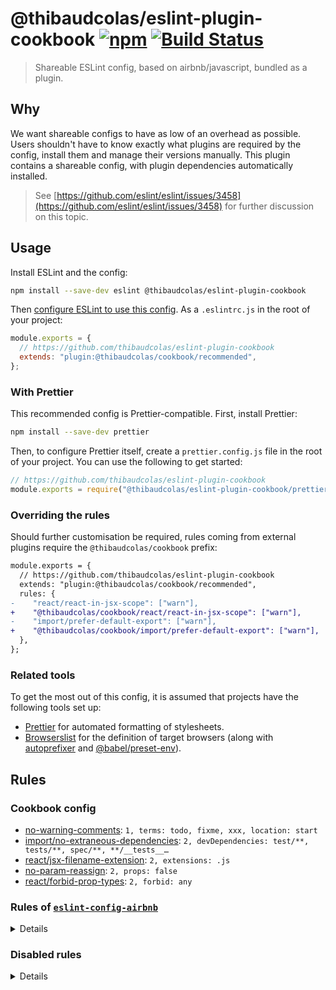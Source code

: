 # @thibaudcolas/eslint-plugin-cookbook [![npm](https://img.shields.io/npm/v/@thibaudcolas/eslint-plugin-cookbook.svg)](https://www.npmjs.com/package/@thibaudcolas/eslint-plugin-cookbook) [![Build Status](https://travis-ci.com/thibaudcolas/eslint-plugin-cookbook.svg?branch=master)](https://travis-ci.com/thibaudcolas/eslint-plugin-cookbook)

> Shareable ESLint config, based on airbnb/javascript, bundled as a plugin.

## Why

We want shareable configs to have as low of an overhead as possible. Users shouldn't have to know exactly what plugins are required by the config, install them and manage their versions manually. This plugin contains a shareable config, with plugin dependencies automatically installed.

> See [https://github.com/eslint/eslint/issues/3458](https://github.com/eslint/eslint/issues/3458) for further discussion on this topic.

## Usage

Install ESLint and the config:

```sh
npm install --save-dev eslint @thibaudcolas/eslint-plugin-cookbook
```

Then [configure ESLint to use this config](https://eslint.org/docs/user-guide/configuring#extending-configuration-files). As a `.eslintrc.js` in the root of your project:

```js
module.exports = {
  // https://github.com/thibaudcolas/eslint-plugin-cookbook
  extends: "plugin:@thibaudcolas/cookbook/recommended",
};
```

### With Prettier

This recommended config is Prettier-compatible. First, install Prettier:

```sh
npm install --save-dev prettier
```

Then, to configure Prettier itself, create a `prettier.config.js` file in the root of your project. You can use the following to get started:

```js
// https://github.com/thibaudcolas/eslint-plugin-cookbook
module.exports = require("@thibaudcolas/eslint-plugin-cookbook/prettier.config");
```

### Overriding the rules

Should further customisation be required, rules coming from external plugins require the `@thibaudcolas/cookbook` prefix:

```diff
module.exports = {
  // https://github.com/thibaudcolas/eslint-plugin-cookbook
  extends: "plugin:@thibaudcolas/cookbook/recommended",
  rules: {
-    "react/react-in-jsx-scope": ["warn"],
+    "@thibaudcolas/cookbook/react/react-in-jsx-scope": ["warn"],
-    "import/prefer-default-export": ["warn"],
+    "@thibaudcolas/cookbook/import/prefer-default-export": ["warn"],
  },
};
```

### Related tools

To get the most out of this config, it is assumed that projects have the following tools set up:

- [Prettier](https://prettier.io/) for automated formatting of stylesheets.
- [Browserslist](https://github.com/browserslist/browserslist) for the definition of target browsers (along with [autoprefixer](https://github.com/postcss/autoprefixer) and [@babel/preset-env](https://babeljs.io/docs/en/babel-preset-env)).

<!-- Generated with: npm run build:docs -->

## Rules

### Cookbook config

- [no-warning-comments](https://eslint.org/docs/rules/no-warning-comments): `1, terms: todo, fixme, xxx, location: start`
- [import/no-extraneous-dependencies](https://github.com/benmosher/eslint-plugin-import/blob/master/docs/rules/no-extraneous-dependencies.md): `2, devDependencies: test/**, tests/**, spec/**, **/__tests__…`
- [react/jsx-filename-extension](https://github.com/yannickcr/eslint-plugin-react/blob/master/docs/rules/jsx-filename-extension.md): `2, extensions: .js`
- [no-param-reassign](https://eslint.org/docs/rules/no-param-reassign): `2, props: false`
- [react/forbid-prop-types](https://github.com/yannickcr/eslint-plugin-react/blob/master/docs/rules/forbid-prop-types.md): `2, forbid: any`

### Rules of [`eslint-config-airbnb`](https://github.com/airbnb/javascript)

<details>

- [array-callback-return](https://eslint.org/docs/rules/array-callback-return): `error, allowImplicit: true`
- [block-scoped-var](https://eslint.org/docs/rules/block-scoped-var)
- [class-methods-use-this](https://eslint.org/docs/rules/class-methods-use-this): `error, exceptMethods: render, getInitialState, getDefaultPro…`
- [consistent-return](https://eslint.org/docs/rules/consistent-return)
- [default-case](https://eslint.org/docs/rules/default-case): `error, commentPattern: ^no default$`
- [dot-notation](https://eslint.org/docs/rules/dot-notation): `error, allowKeywords: true`
- [eqeqeq](https://eslint.org/docs/rules/eqeqeq): `error, always, null: ignore`
- [guard-for-in](https://eslint.org/docs/rules/guard-for-in)
- [no-alert](https://eslint.org/docs/rules/no-alert): `warn`
- [no-caller](https://eslint.org/docs/rules/no-caller)
- [no-case-declarations](https://eslint.org/docs/rules/no-case-declarations)
- [no-else-return](https://eslint.org/docs/rules/no-else-return): `error, allowElseIf: false`
- [no-empty-function](https://eslint.org/docs/rules/no-empty-function): `error, allow: arrowFunctions, functions, methods`
- [no-empty-pattern](https://eslint.org/docs/rules/no-empty-pattern)
- [no-eval](https://eslint.org/docs/rules/no-eval)
- [no-extend-native](https://eslint.org/docs/rules/no-extend-native)
- [no-extra-bind](https://eslint.org/docs/rules/no-extra-bind)
- [no-extra-label](https://eslint.org/docs/rules/no-extra-label)
- [no-fallthrough](https://eslint.org/docs/rules/no-fallthrough)
- [no-global-assign](https://eslint.org/docs/rules/no-global-assign): `error, exceptions:`
- [no-implied-eval](https://eslint.org/docs/rules/no-implied-eval)
- [no-iterator](https://eslint.org/docs/rules/no-iterator)
- [no-labels](https://eslint.org/docs/rules/no-labels): `error, allowLoop: false, allowSwitch: false`
- [no-lone-blocks](https://eslint.org/docs/rules/no-lone-blocks)
- [no-loop-func](https://eslint.org/docs/rules/no-loop-func)
- [no-multi-str](https://eslint.org/docs/rules/no-multi-str)
- [no-new](https://eslint.org/docs/rules/no-new)
- [no-new-func](https://eslint.org/docs/rules/no-new-func)
- [no-new-wrappers](https://eslint.org/docs/rules/no-new-wrappers)
- [no-octal](https://eslint.org/docs/rules/no-octal)
- [no-octal-escape](https://eslint.org/docs/rules/no-octal-escape)
- [no-proto](https://eslint.org/docs/rules/no-proto)
- [no-redeclare](https://eslint.org/docs/rules/no-redeclare)
- [no-restricted-properties](https://eslint.org/docs/rules/no-restricted-properties): `error, object: arguments, property: callee, message: argumen…`
- [no-return-assign](https://eslint.org/docs/rules/no-return-assign): `error, always`
- [no-return-await](https://eslint.org/docs/rules/no-return-await)
- [no-script-url](https://eslint.org/docs/rules/no-script-url)
- [no-self-assign](https://eslint.org/docs/rules/no-self-assign): `error, props: false`
- [no-self-compare](https://eslint.org/docs/rules/no-self-compare)
- [no-sequences](https://eslint.org/docs/rules/no-sequences)
- [no-throw-literal](https://eslint.org/docs/rules/no-throw-literal)
- [no-unused-expressions](https://eslint.org/docs/rules/no-unused-expressions): `error, allowShortCircuit: false, allowTernary: false, allowT…`
- [no-unused-labels](https://eslint.org/docs/rules/no-unused-labels)
- [no-useless-concat](https://eslint.org/docs/rules/no-useless-concat)
- [no-useless-escape](https://eslint.org/docs/rules/no-useless-escape)
- [no-useless-return](https://eslint.org/docs/rules/no-useless-return)
- [no-void](https://eslint.org/docs/rules/no-void)
- [no-with](https://eslint.org/docs/rules/no-with)
- [prefer-promise-reject-errors](https://eslint.org/docs/rules/prefer-promise-reject-errors): `error, allowEmptyReject: true`
- [radix](https://eslint.org/docs/rules/radix)
- [vars-on-top](https://eslint.org/docs/rules/vars-on-top)
- [yoda](https://eslint.org/docs/rules/yoda)
- [for-direction](https://eslint.org/docs/rules/for-direction)
- [getter-return](https://eslint.org/docs/rules/getter-return): `error, allowImplicit: true`
- [no-await-in-loop](https://eslint.org/docs/rules/no-await-in-loop)
- [no-compare-neg-zero](https://eslint.org/docs/rules/no-compare-neg-zero)
- [no-cond-assign](https://eslint.org/docs/rules/no-cond-assign): `error, always`
- [no-console](https://eslint.org/docs/rules/no-console): `warn`
- [no-constant-condition](https://eslint.org/docs/rules/no-constant-condition): `warn`
- [no-control-regex](https://eslint.org/docs/rules/no-control-regex)
- [no-debugger](https://eslint.org/docs/rules/no-debugger)
- [no-dupe-args](https://eslint.org/docs/rules/no-dupe-args)
- [no-dupe-keys](https://eslint.org/docs/rules/no-dupe-keys)
- [no-duplicate-case](https://eslint.org/docs/rules/no-duplicate-case)
- [no-empty](https://eslint.org/docs/rules/no-empty)
- [no-empty-character-class](https://eslint.org/docs/rules/no-empty-character-class)
- [no-ex-assign](https://eslint.org/docs/rules/no-ex-assign)
- [no-extra-boolean-cast](https://eslint.org/docs/rules/no-extra-boolean-cast)
- [no-func-assign](https://eslint.org/docs/rules/no-func-assign)
- [no-inner-declarations](https://eslint.org/docs/rules/no-inner-declarations)
- [no-invalid-regexp](https://eslint.org/docs/rules/no-invalid-regexp)
- [no-irregular-whitespace](https://eslint.org/docs/rules/no-irregular-whitespace)
- [no-obj-calls](https://eslint.org/docs/rules/no-obj-calls)
- [no-prototype-builtins](https://eslint.org/docs/rules/no-prototype-builtins)
- [no-regex-spaces](https://eslint.org/docs/rules/no-regex-spaces)
- [no-sparse-arrays](https://eslint.org/docs/rules/no-sparse-arrays)
- [no-template-curly-in-string](https://eslint.org/docs/rules/no-template-curly-in-string)
- [no-unreachable](https://eslint.org/docs/rules/no-unreachable)
- [no-unsafe-finally](https://eslint.org/docs/rules/no-unsafe-finally)
- [no-unsafe-negation](https://eslint.org/docs/rules/no-unsafe-negation)
- [use-isnan](https://eslint.org/docs/rules/use-isnan)
- [valid-typeof](https://eslint.org/docs/rules/valid-typeof): `error, requireStringLiterals: true`
- [global-require](https://eslint.org/docs/rules/global-require)
- [no-buffer-constructor](https://eslint.org/docs/rules/no-buffer-constructor)
- [no-new-require](https://eslint.org/docs/rules/no-new-require)
- [no-path-concat](https://eslint.org/docs/rules/no-path-concat)
- [camelcase](https://eslint.org/docs/rules/camelcase): `error, properties: never`
- [func-names](https://eslint.org/docs/rules/func-names): `warn`
- [linebreak-style](https://eslint.org/docs/rules/linebreak-style): `error, unix`
- [lines-between-class-members](https://eslint.org/docs/rules/lines-between-class-members): `error, always, exceptAfterSingleLine: false`
- [lines-around-directive](https://eslint.org/docs/rules/lines-around-directive): `error, before: always, after: always`
- [new-cap](https://eslint.org/docs/rules/new-cap): `error, newIsCap: true, newIsCapExceptions: , capIsNew: false…`
- [no-array-constructor](https://eslint.org/docs/rules/no-array-constructor)
- [no-bitwise](https://eslint.org/docs/rules/no-bitwise)
- [no-continue](https://eslint.org/docs/rules/no-continue)
- [no-lonely-if](https://eslint.org/docs/rules/no-lonely-if)
- [no-multi-assign](https://eslint.org/docs/rules/no-multi-assign)
- [no-nested-ternary](https://eslint.org/docs/rules/no-nested-ternary)
- [no-new-object](https://eslint.org/docs/rules/no-new-object)
- [no-plusplus](https://eslint.org/docs/rules/no-plusplus)
- [no-restricted-syntax](https://eslint.org/docs/rules/no-restricted-syntax): `error, selector: ForInStatement, message: for..in loops iter…`
- [no-underscore-dangle](https://eslint.org/docs/rules/no-underscore-dangle): `error, allow: , allowAfterThis: false, allowAfterSuper: fals…`
- [no-unneeded-ternary](https://eslint.org/docs/rules/no-unneeded-ternary): `error, defaultAssignment: false`
- [one-var](https://eslint.org/docs/rules/one-var): `error, never`
- [operator-assignment](https://eslint.org/docs/rules/operator-assignment): `error, always`
- [spaced-comment](https://eslint.org/docs/rules/spaced-comment): `error, always, line: exceptions: -, +, markers: =, !, block:…`
- [no-delete-var](https://eslint.org/docs/rules/no-delete-var)
- [no-label-var](https://eslint.org/docs/rules/no-label-var)
- [no-restricted-globals](https://eslint.org/docs/rules/no-restricted-globals): `error, isFinite, isNaN, addEventListener, blur, close, close…`
- [no-shadow](https://eslint.org/docs/rules/no-shadow)
- [no-shadow-restricted-names](https://eslint.org/docs/rules/no-shadow-restricted-names)
- [no-undef](https://eslint.org/docs/rules/no-undef)
- [no-undef-init](https://eslint.org/docs/rules/no-undef-init)
- [no-unused-vars](https://eslint.org/docs/rules/no-unused-vars): `error, vars: all, args: after-used, ignoreRestSiblings: true`
- [no-use-before-define](https://eslint.org/docs/rules/no-use-before-define): `error, functions: true, classes: true, variables: true`
- [arrow-body-style](https://eslint.org/docs/rules/arrow-body-style): `error, as-needed, requireReturnForObjectLiteral: false`
- [constructor-super](https://eslint.org/docs/rules/constructor-super)
- [no-class-assign](https://eslint.org/docs/rules/no-class-assign)
- [no-const-assign](https://eslint.org/docs/rules/no-const-assign)
- [no-dupe-class-members](https://eslint.org/docs/rules/no-dupe-class-members)
- [no-new-symbol](https://eslint.org/docs/rules/no-new-symbol)
- [no-this-before-super](https://eslint.org/docs/rules/no-this-before-super)
- [no-useless-computed-key](https://eslint.org/docs/rules/no-useless-computed-key)
- [no-useless-constructor](https://eslint.org/docs/rules/no-useless-constructor)
- [no-useless-rename](https://eslint.org/docs/rules/no-useless-rename): `error, ignoreDestructuring: false, ignoreImport: false, igno…`
- [no-var](https://eslint.org/docs/rules/no-var)
- [object-shorthand](https://eslint.org/docs/rules/object-shorthand): `error, always, ignoreConstructors: false, avoidQuotes: true`
- [prefer-arrow-callback](https://eslint.org/docs/rules/prefer-arrow-callback): `error, allowNamedFunctions: false, allowUnboundThis: true`
- [prefer-const](https://eslint.org/docs/rules/prefer-const): `error, destructuring: any, ignoreReadBeforeAssign: true`
- [prefer-destructuring](https://eslint.org/docs/rules/prefer-destructuring): `error, VariableDeclarator: array: false, object: true, Assig…`
- [prefer-numeric-literals](https://eslint.org/docs/rules/prefer-numeric-literals)
- [prefer-rest-params](https://eslint.org/docs/rules/prefer-rest-params)
- [prefer-spread](https://eslint.org/docs/rules/prefer-spread)
- [prefer-template](https://eslint.org/docs/rules/prefer-template)
- [require-yield](https://eslint.org/docs/rules/require-yield)
- [symbol-description](https://eslint.org/docs/rules/symbol-description)
- [import/no-unresolved](https://github.com/benmosher/eslint-plugin-import/blob/master/docs/rules/no-unresolved.md): `error, commonjs: true, caseSensitive: true`
- [import/named](https://github.com/benmosher/eslint-plugin-import/blob/master/docs/rules/named.md)
- [import/export](https://github.com/benmosher/eslint-plugin-import/blob/master/docs/rules/export.md)
- [import/no-named-as-default](https://github.com/benmosher/eslint-plugin-import/blob/master/docs/rules/no-named-as-default.md)
- [import/no-named-as-default-member](https://github.com/benmosher/eslint-plugin-import/blob/master/docs/rules/no-named-as-default-member.md)
- [import/no-mutable-exports](https://github.com/benmosher/eslint-plugin-import/blob/master/docs/rules/no-mutable-exports.md)
- [import/no-amd](https://github.com/benmosher/eslint-plugin-import/blob/master/docs/rules/no-amd.md)
- [import/first](https://github.com/benmosher/eslint-plugin-import/blob/master/docs/rules/first.md)
- [import/no-duplicates](https://github.com/benmosher/eslint-plugin-import/blob/master/docs/rules/no-duplicates.md)
- [import/extensions](https://github.com/benmosher/eslint-plugin-import/blob/master/docs/rules/extensions.md): `error, ignorePackages, js: never, mjs: never, jsx: never`
- [import/order](https://github.com/benmosher/eslint-plugin-import/blob/master/docs/rules/order.md): `error, groups: builtin, external, internal`
- [import/newline-after-import](https://github.com/benmosher/eslint-plugin-import/blob/master/docs/rules/newline-after-import.md)
- [import/prefer-default-export](https://github.com/benmosher/eslint-plugin-import/blob/master/docs/rules/prefer-default-export.md)
- [import/no-absolute-path](https://github.com/benmosher/eslint-plugin-import/blob/master/docs/rules/no-absolute-path.md)
- [import/no-dynamic-require](https://github.com/benmosher/eslint-plugin-import/blob/master/docs/rules/no-dynamic-require.md)
- [import/no-webpack-loader-syntax](https://github.com/benmosher/eslint-plugin-import/blob/master/docs/rules/no-webpack-loader-syntax.md)
- [import/no-named-default](https://github.com/benmosher/eslint-plugin-import/blob/master/docs/rules/no-named-default.md)
- [import/no-self-import](https://github.com/benmosher/eslint-plugin-import/blob/master/docs/rules/no-self-import.md)
- [import/no-cycle](https://github.com/benmosher/eslint-plugin-import/blob/master/docs/rules/no-cycle.md)
- [import/no-useless-path-segments](https://github.com/benmosher/eslint-plugin-import/blob/master/docs/rules/no-useless-path-segments.md)
- [strict](https://eslint.org/docs/rules/strict): `error, never`
- [react/jsx-boolean-value](https://github.com/yannickcr/eslint-plugin-react/blob/master/docs/rules/jsx-boolean-value.md): `error, never, always:`
- [react/jsx-no-duplicate-props](https://github.com/yannickcr/eslint-plugin-react/blob/master/docs/rules/jsx-no-duplicate-props.md): `error, ignoreCase: true`
- [react/jsx-no-undef](https://github.com/yannickcr/eslint-plugin-react/blob/master/docs/rules/jsx-no-undef.md)
- [react/jsx-pascal-case](https://github.com/yannickcr/eslint-plugin-react/blob/master/docs/rules/jsx-pascal-case.md): `error, allowAllCaps: true, ignore:`
- [react/jsx-uses-react](https://github.com/yannickcr/eslint-plugin-react/blob/master/docs/rules/jsx-uses-react.md)
- [react/jsx-uses-vars](https://github.com/yannickcr/eslint-plugin-react/blob/master/docs/rules/jsx-uses-vars.md)
- [react/no-danger](https://github.com/yannickcr/eslint-plugin-react/blob/master/docs/rules/no-danger.md): `warn`
- [react/no-deprecated](https://github.com/yannickcr/eslint-plugin-react/blob/master/docs/rules/no-deprecated.md)
- [react/no-did-update-set-state](https://github.com/yannickcr/eslint-plugin-react/blob/master/docs/rules/no-did-update-set-state.md)
- [react/no-will-update-set-state](https://github.com/yannickcr/eslint-plugin-react/blob/master/docs/rules/no-will-update-set-state.md)
- [react/no-is-mounted](https://github.com/yannickcr/eslint-plugin-react/blob/master/docs/rules/no-is-mounted.md)
- [react/no-multi-comp](https://github.com/yannickcr/eslint-plugin-react/blob/master/docs/rules/no-multi-comp.md): `error, ignoreStateless: true`
- [react/no-string-refs](https://github.com/yannickcr/eslint-plugin-react/blob/master/docs/rules/no-string-refs.md)
- [react/no-unknown-property](https://github.com/yannickcr/eslint-plugin-react/blob/master/docs/rules/no-unknown-property.md)
- [react/prefer-es6-class](https://github.com/yannickcr/eslint-plugin-react/blob/master/docs/rules/prefer-es6-class.md): `error, always`
- [react/prefer-stateless-function](https://github.com/yannickcr/eslint-plugin-react/blob/master/docs/rules/prefer-stateless-function.md): `error, ignorePureComponents: true`
- [react/prop-types](https://github.com/yannickcr/eslint-plugin-react/blob/master/docs/rules/prop-types.md): `error, ignore: , customValidators: , skipUndeclared: false`
- [react/react-in-jsx-scope](https://github.com/yannickcr/eslint-plugin-react/blob/master/docs/rules/react-in-jsx-scope.md)
- [react/require-render-return](https://github.com/yannickcr/eslint-plugin-react/blob/master/docs/rules/require-render-return.md)
- [react/self-closing-comp](https://github.com/yannickcr/eslint-plugin-react/blob/master/docs/rules/self-closing-comp.md)
- [react/sort-comp](https://github.com/yannickcr/eslint-plugin-react/blob/master/docs/rules/sort-comp.md): `error, order: static-methods, instance-variables, lifecycle,…`
- [react/jsx-no-target-blank](https://github.com/yannickcr/eslint-plugin-react/blob/master/docs/rules/jsx-no-target-blank.md): `error, enforceDynamicLinks: always`
- [react/jsx-no-comment-textnodes](https://github.com/yannickcr/eslint-plugin-react/blob/master/docs/rules/jsx-no-comment-textnodes.md)
- [react/no-render-return-value](https://github.com/yannickcr/eslint-plugin-react/blob/master/docs/rules/no-render-return-value.md)
- [react/no-find-dom-node](https://github.com/yannickcr/eslint-plugin-react/blob/master/docs/rules/no-find-dom-node.md)
- [react/no-danger-with-children](https://github.com/yannickcr/eslint-plugin-react/blob/master/docs/rules/no-danger-with-children.md)
- [react/no-unused-prop-types](https://github.com/yannickcr/eslint-plugin-react/blob/master/docs/rules/no-unused-prop-types.md): `error, customValidators: , skipShapeProps: true`
- [react/style-prop-object](https://github.com/yannickcr/eslint-plugin-react/blob/master/docs/rules/style-prop-object.md)
- [react/no-unescaped-entities](https://github.com/yannickcr/eslint-plugin-react/blob/master/docs/rules/no-unescaped-entities.md)
- [react/no-children-prop](https://github.com/yannickcr/eslint-plugin-react/blob/master/docs/rules/no-children-prop.md)
- [react/no-array-index-key](https://github.com/yannickcr/eslint-plugin-react/blob/master/docs/rules/no-array-index-key.md)
- [react/require-default-props](https://github.com/yannickcr/eslint-plugin-react/blob/master/docs/rules/require-default-props.md): `error, forbidDefaultForRequired: true`
- [react/forbid-foreign-prop-types](https://github.com/yannickcr/eslint-plugin-react/blob/master/docs/rules/forbid-foreign-prop-types.md): `warn, allowInPropTypes: true`
- [react/void-dom-elements-no-children](https://github.com/yannickcr/eslint-plugin-react/blob/master/docs/rules/void-dom-elements-no-children.md)
- [react/default-props-match-prop-types](https://github.com/yannickcr/eslint-plugin-react/blob/master/docs/rules/default-props-match-prop-types.md): `error, allowRequiredDefaults: false`
- [react/no-redundant-should-component-update](https://github.com/yannickcr/eslint-plugin-react/blob/master/docs/rules/no-redundant-should-component-update.md)
- [react/no-unused-state](https://github.com/yannickcr/eslint-plugin-react/blob/master/docs/rules/no-unused-state.md)
- [react/no-typos](https://github.com/yannickcr/eslint-plugin-react/blob/master/docs/rules/no-typos.md)
- [react/jsx-curly-brace-presence](https://github.com/yannickcr/eslint-plugin-react/blob/master/docs/rules/jsx-curly-brace-presence.md): `error, props: never, children: never`
- [react/destructuring-assignment](https://github.com/yannickcr/eslint-plugin-react/blob/master/docs/rules/destructuring-assignment.md): `error, always`
- [react/no-access-state-in-setstate](https://github.com/yannickcr/eslint-plugin-react/blob/master/docs/rules/no-access-state-in-setstate.md)
- [react/button-has-type](https://github.com/yannickcr/eslint-plugin-react/blob/master/docs/rules/button-has-type.md): `error, button: true, submit: true, reset: false`
- [react/no-this-in-sfc](https://github.com/yannickcr/eslint-plugin-react/blob/master/docs/rules/no-this-in-sfc.md)
- [jsx-a11y/anchor-has-content](https://github.com/evcohen/eslint-plugin-jsx-a11y/blob/master/docs/rules/anchor-has-content.md): `error, components:`
- [jsx-a11y/aria-role](https://github.com/evcohen/eslint-plugin-jsx-a11y/blob/master/docs/rules/aria-role.md): `error, ignoreNonDom: false`
- [jsx-a11y/aria-props](https://github.com/evcohen/eslint-plugin-jsx-a11y/blob/master/docs/rules/aria-props.md)
- [jsx-a11y/aria-proptypes](https://github.com/evcohen/eslint-plugin-jsx-a11y/blob/master/docs/rules/aria-proptypes.md)
- [jsx-a11y/aria-unsupported-elements](https://github.com/evcohen/eslint-plugin-jsx-a11y/blob/master/docs/rules/aria-unsupported-elements.md)
- [jsx-a11y/alt-text](https://github.com/evcohen/eslint-plugin-jsx-a11y/blob/master/docs/rules/alt-text.md): `error, elements: img, object, area, inputtype=\image\, img: …`
- [jsx-a11y/img-redundant-alt](https://github.com/evcohen/eslint-plugin-jsx-a11y/blob/master/docs/rules/img-redundant-alt.md)
- [jsx-a11y/mouse-events-have-key-events](https://github.com/evcohen/eslint-plugin-jsx-a11y/blob/master/docs/rules/mouse-events-have-key-events.md)
- [jsx-a11y/no-access-key](https://github.com/evcohen/eslint-plugin-jsx-a11y/blob/master/docs/rules/no-access-key.md)
- [jsx-a11y/interactive-supports-focus](https://github.com/evcohen/eslint-plugin-jsx-a11y/blob/master/docs/rules/interactive-supports-focus.md)
- [jsx-a11y/role-has-required-aria-props](https://github.com/evcohen/eslint-plugin-jsx-a11y/blob/master/docs/rules/role-has-required-aria-props.md)
- [jsx-a11y/role-supports-aria-props](https://github.com/evcohen/eslint-plugin-jsx-a11y/blob/master/docs/rules/role-supports-aria-props.md)
- [jsx-a11y/tabindex-no-positive](https://github.com/evcohen/eslint-plugin-jsx-a11y/blob/master/docs/rules/tabindex-no-positive.md)
- [jsx-a11y/heading-has-content](https://github.com/evcohen/eslint-plugin-jsx-a11y/blob/master/docs/rules/heading-has-content.md): `error, components:`
- [jsx-a11y/html-has-lang](https://github.com/evcohen/eslint-plugin-jsx-a11y/blob/master/docs/rules/html-has-lang.md)
- [jsx-a11y/lang](https://github.com/evcohen/eslint-plugin-jsx-a11y/blob/master/docs/rules/lang.md)
- [jsx-a11y/no-distracting-elements](https://github.com/evcohen/eslint-plugin-jsx-a11y/blob/master/docs/rules/no-distracting-elements.md): `error, elements: marquee, blink`
- [jsx-a11y/scope](https://github.com/evcohen/eslint-plugin-jsx-a11y/blob/master/docs/rules/scope.md)
- [jsx-a11y/click-events-have-key-events](https://github.com/evcohen/eslint-plugin-jsx-a11y/blob/master/docs/rules/click-events-have-key-events.md)
- [jsx-a11y/no-static-element-interactions](https://github.com/evcohen/eslint-plugin-jsx-a11y/blob/master/docs/rules/no-static-element-interactions.md): `error, handlers: onClick, onMouseDown, onMouseUp, onKeyPress…`
- [jsx-a11y/no-noninteractive-element-interactions](https://github.com/evcohen/eslint-plugin-jsx-a11y/blob/master/docs/rules/no-noninteractive-element-interactions.md): `error, handlers: onClick, onMouseDown, onMouseUp, onKeyPress…`
- [jsx-a11y/accessible-emoji](https://github.com/evcohen/eslint-plugin-jsx-a11y/blob/master/docs/rules/accessible-emoji.md)
- [jsx-a11y/aria-activedescendant-has-tabindex](https://github.com/evcohen/eslint-plugin-jsx-a11y/blob/master/docs/rules/aria-activedescendant-has-tabindex.md)
- [jsx-a11y/iframe-has-title](https://github.com/evcohen/eslint-plugin-jsx-a11y/blob/master/docs/rules/iframe-has-title.md)
- [jsx-a11y/no-autofocus](https://github.com/evcohen/eslint-plugin-jsx-a11y/blob/master/docs/rules/no-autofocus.md): `error, ignoreNonDOM: true`
- [jsx-a11y/no-redundant-roles](https://github.com/evcohen/eslint-plugin-jsx-a11y/blob/master/docs/rules/no-redundant-roles.md)
- [jsx-a11y/media-has-caption](https://github.com/evcohen/eslint-plugin-jsx-a11y/blob/master/docs/rules/media-has-caption.md): `error, audio: , video: , track:`
- [jsx-a11y/no-interactive-element-to-noninteractive-role](https://github.com/evcohen/eslint-plugin-jsx-a11y/blob/master/docs/rules/no-interactive-element-to-noninteractive-role.md): `error, tr: none, presentation`
- [jsx-a11y/no-noninteractive-element-to-interactive-role](https://github.com/evcohen/eslint-plugin-jsx-a11y/blob/master/docs/rules/no-noninteractive-element-to-interactive-role.md): `error, ul: listbox, menu, menubar, radiogroup, tablist, tree…`
- [jsx-a11y/no-noninteractive-tabindex](https://github.com/evcohen/eslint-plugin-jsx-a11y/blob/master/docs/rules/no-noninteractive-tabindex.md): `error, tags: , roles: tabpanel`
- [jsx-a11y/anchor-is-valid](https://github.com/evcohen/eslint-plugin-jsx-a11y/blob/master/docs/rules/anchor-is-valid.md): `error, components: Link, specialLink: to, aspects: noHref, i…`

</details>

### Disabled rules

<details>

- [accessor-pairs](https://eslint.org/docs/rules/accessor-pairs)
- [complexity](https://eslint.org/docs/rules/complexity)
- [curly](https://eslint.org/docs/rules/curly)
- [dot-location](https://eslint.org/docs/rules/dot-location)
- [max-classes-per-file](https://eslint.org/docs/rules/max-classes-per-file)
- [no-div-regex](https://eslint.org/docs/rules/no-div-regex)
- [no-eq-null](https://eslint.org/docs/rules/no-eq-null)
- [no-floating-decimal](https://eslint.org/docs/rules/no-floating-decimal)
- [no-native-reassign](https://eslint.org/docs/rules/no-native-reassign)
- [no-implicit-coercion](https://eslint.org/docs/rules/no-implicit-coercion)
- [no-implicit-globals](https://eslint.org/docs/rules/no-implicit-globals)
- [no-invalid-this](https://eslint.org/docs/rules/no-invalid-this)
- [no-magic-numbers](https://eslint.org/docs/rules/no-magic-numbers)
- [no-multi-spaces](https://eslint.org/docs/rules/no-multi-spaces)
- [no-unmodified-loop-condition](https://eslint.org/docs/rules/no-unmodified-loop-condition)
- [no-useless-call](https://eslint.org/docs/rules/no-useless-call)
- [require-await](https://eslint.org/docs/rules/require-await)
- [require-unicode-regexp](https://eslint.org/docs/rules/require-unicode-regexp)
- [wrap-iife](https://eslint.org/docs/rules/wrap-iife)
- [no-async-promise-executor](https://eslint.org/docs/rules/no-async-promise-executor)
- [no-extra-parens](https://eslint.org/docs/rules/no-extra-parens)
- [no-extra-semi](https://eslint.org/docs/rules/no-extra-semi)
- [no-misleading-character-class](https://eslint.org/docs/rules/no-misleading-character-class)
- [no-unexpected-multiline](https://eslint.org/docs/rules/no-unexpected-multiline)
- [no-negated-in-lhs](https://eslint.org/docs/rules/no-negated-in-lhs)
- [require-atomic-updates](https://eslint.org/docs/rules/require-atomic-updates)
- [valid-jsdoc](https://eslint.org/docs/rules/valid-jsdoc)
- [callback-return](https://eslint.org/docs/rules/callback-return)
- [handle-callback-err](https://eslint.org/docs/rules/handle-callback-err)
- [no-mixed-requires](https://eslint.org/docs/rules/no-mixed-requires)
- [no-process-env](https://eslint.org/docs/rules/no-process-env)
- [no-process-exit](https://eslint.org/docs/rules/no-process-exit)
- [no-restricted-modules](https://eslint.org/docs/rules/no-restricted-modules)
- [no-sync](https://eslint.org/docs/rules/no-sync)
- [array-bracket-newline](https://eslint.org/docs/rules/array-bracket-newline)
- [array-element-newline](https://eslint.org/docs/rules/array-element-newline)
- [array-bracket-spacing](https://eslint.org/docs/rules/array-bracket-spacing)
- [block-spacing](https://eslint.org/docs/rules/block-spacing)
- [brace-style](https://eslint.org/docs/rules/brace-style)
- [capitalized-comments](https://eslint.org/docs/rules/capitalized-comments)
- [comma-dangle](https://eslint.org/docs/rules/comma-dangle)
- [comma-spacing](https://eslint.org/docs/rules/comma-spacing)
- [comma-style](https://eslint.org/docs/rules/comma-style)
- [computed-property-spacing](https://eslint.org/docs/rules/computed-property-spacing)
- [consistent-this](https://eslint.org/docs/rules/consistent-this)
- [eol-last](https://eslint.org/docs/rules/eol-last)
- [func-call-spacing](https://eslint.org/docs/rules/func-call-spacing)
- [func-name-matching](https://eslint.org/docs/rules/func-name-matching)
- [func-style](https://eslint.org/docs/rules/func-style)
- [function-paren-newline](https://eslint.org/docs/rules/function-paren-newline)
- [id-blacklist](https://eslint.org/docs/rules/id-blacklist)
- [id-length](https://eslint.org/docs/rules/id-length)
- [id-match](https://eslint.org/docs/rules/id-match)
- [implicit-arrow-linebreak](https://eslint.org/docs/rules/implicit-arrow-linebreak)
- [indent](https://eslint.org/docs/rules/indent)
- [jsx-quotes](https://eslint.org/docs/rules/jsx-quotes)
- [key-spacing](https://eslint.org/docs/rules/key-spacing)
- [keyword-spacing](https://eslint.org/docs/rules/keyword-spacing)
- [line-comment-position](https://eslint.org/docs/rules/line-comment-position)
- [lines-around-comment](https://eslint.org/docs/rules/lines-around-comment)
- [max-depth](https://eslint.org/docs/rules/max-depth)
- [max-len](https://eslint.org/docs/rules/max-len)
- [max-lines](https://eslint.org/docs/rules/max-lines)
- [max-lines-per-function](https://eslint.org/docs/rules/max-lines-per-function)
- [max-nested-callbacks](https://eslint.org/docs/rules/max-nested-callbacks)
- [max-params](https://eslint.org/docs/rules/max-params)
- [max-statements](https://eslint.org/docs/rules/max-statements)
- [max-statements-per-line](https://eslint.org/docs/rules/max-statements-per-line)
- [multiline-comment-style](https://eslint.org/docs/rules/multiline-comment-style)
- [multiline-ternary](https://eslint.org/docs/rules/multiline-ternary)
- [new-parens](https://eslint.org/docs/rules/new-parens)
- [newline-after-var](https://eslint.org/docs/rules/newline-after-var)
- [newline-before-return](https://eslint.org/docs/rules/newline-before-return)
- [newline-per-chained-call](https://eslint.org/docs/rules/newline-per-chained-call)
- [no-inline-comments](https://eslint.org/docs/rules/no-inline-comments)
- [no-mixed-operators](https://eslint.org/docs/rules/no-mixed-operators)
- [no-mixed-spaces-and-tabs](https://eslint.org/docs/rules/no-mixed-spaces-and-tabs)
- [no-multiple-empty-lines](https://eslint.org/docs/rules/no-multiple-empty-lines)
- [no-negated-condition](https://eslint.org/docs/rules/no-negated-condition)
- [no-spaced-func](https://eslint.org/docs/rules/no-spaced-func)
- [no-tabs](https://eslint.org/docs/rules/no-tabs)
- [no-ternary](https://eslint.org/docs/rules/no-ternary)
- [no-trailing-spaces](https://eslint.org/docs/rules/no-trailing-spaces)
- [no-whitespace-before-property](https://eslint.org/docs/rules/no-whitespace-before-property)
- [nonblock-statement-body-position](https://eslint.org/docs/rules/nonblock-statement-body-position)
- [object-curly-spacing](https://eslint.org/docs/rules/object-curly-spacing)
- [object-curly-newline](https://eslint.org/docs/rules/object-curly-newline)
- [object-property-newline](https://eslint.org/docs/rules/object-property-newline)
- [one-var-declaration-per-line](https://eslint.org/docs/rules/one-var-declaration-per-line)
- [operator-linebreak](https://eslint.org/docs/rules/operator-linebreak)
- [padded-blocks](https://eslint.org/docs/rules/padded-blocks)
- [padding-line-between-statements](https://eslint.org/docs/rules/padding-line-between-statements)
- [prefer-object-spread](https://eslint.org/docs/rules/prefer-object-spread)
- [quote-props](https://eslint.org/docs/rules/quote-props)
- [quotes](https://eslint.org/docs/rules/quotes)
- [require-jsdoc](https://eslint.org/docs/rules/require-jsdoc)
- [semi](https://eslint.org/docs/rules/semi)
- [semi-spacing](https://eslint.org/docs/rules/semi-spacing)
- [semi-style](https://eslint.org/docs/rules/semi-style)
- [sort-keys](https://eslint.org/docs/rules/sort-keys)
- [sort-vars](https://eslint.org/docs/rules/sort-vars)
- [space-before-blocks](https://eslint.org/docs/rules/space-before-blocks)
- [space-before-function-paren](https://eslint.org/docs/rules/space-before-function-paren)
- [space-in-parens](https://eslint.org/docs/rules/space-in-parens)
- [space-infix-ops](https://eslint.org/docs/rules/space-infix-ops)
- [space-unary-ops](https://eslint.org/docs/rules/space-unary-ops)
- [switch-colon-spacing](https://eslint.org/docs/rules/switch-colon-spacing)
- [template-tag-spacing](https://eslint.org/docs/rules/template-tag-spacing)
- [unicode-bom](https://eslint.org/docs/rules/unicode-bom)
- [wrap-regex](https://eslint.org/docs/rules/wrap-regex)
- [init-declarations](https://eslint.org/docs/rules/init-declarations)
- [no-catch-shadow](https://eslint.org/docs/rules/no-catch-shadow)
- [no-undefined](https://eslint.org/docs/rules/no-undefined)
- [arrow-parens](https://eslint.org/docs/rules/arrow-parens)
- [arrow-spacing](https://eslint.org/docs/rules/arrow-spacing)
- [generator-star-spacing](https://eslint.org/docs/rules/generator-star-spacing)
- [no-confusing-arrow](https://eslint.org/docs/rules/no-confusing-arrow)
- [no-duplicate-imports](https://eslint.org/docs/rules/no-duplicate-imports)
- [no-restricted-imports](https://eslint.org/docs/rules/no-restricted-imports)
- [prefer-reflect](https://eslint.org/docs/rules/prefer-reflect)
- [rest-spread-spacing](https://eslint.org/docs/rules/rest-spread-spacing)
- [sort-imports](https://eslint.org/docs/rules/sort-imports)
- [template-curly-spacing](https://eslint.org/docs/rules/template-curly-spacing)
- [yield-star-spacing](https://eslint.org/docs/rules/yield-star-spacing)
- [import/default](https://github.com/benmosher/eslint-plugin-import/blob/master/docs/rules/default.md)
- [import/namespace](https://github.com/benmosher/eslint-plugin-import/blob/master/docs/rules/namespace.md)
- [import/no-deprecated](https://github.com/benmosher/eslint-plugin-import/blob/master/docs/rules/no-deprecated.md)
- [import/no-commonjs](https://github.com/benmosher/eslint-plugin-import/blob/master/docs/rules/no-commonjs.md)
- [import/no-nodejs-modules](https://github.com/benmosher/eslint-plugin-import/blob/master/docs/rules/no-nodejs-modules.md)
- [import/imports-first](https://github.com/benmosher/eslint-plugin-import/blob/master/docs/rules/imports-first.md)
- [import/no-namespace](https://github.com/benmosher/eslint-plugin-import/blob/master/docs/rules/no-namespace.md)
- [import/no-restricted-paths](https://github.com/benmosher/eslint-plugin-import/blob/master/docs/rules/no-restricted-paths.md)
- [import/max-dependencies](https://github.com/benmosher/eslint-plugin-import/blob/master/docs/rules/max-dependencies.md)
- [import/no-internal-modules](https://github.com/benmosher/eslint-plugin-import/blob/master/docs/rules/no-internal-modules.md)
- [import/unambiguous](https://github.com/benmosher/eslint-plugin-import/blob/master/docs/rules/unambiguous.md)
- [import/no-unassigned-import](https://github.com/benmosher/eslint-plugin-import/blob/master/docs/rules/no-unassigned-import.md)
- [import/no-anonymous-default-export](https://github.com/benmosher/eslint-plugin-import/blob/master/docs/rules/no-anonymous-default-export.md)
- [import/exports-last](https://github.com/benmosher/eslint-plugin-import/blob/master/docs/rules/exports-last.md)
- [import/group-exports](https://github.com/benmosher/eslint-plugin-import/blob/master/docs/rules/group-exports.md)
- [import/no-default-export](https://github.com/benmosher/eslint-plugin-import/blob/master/docs/rules/no-default-export.md)
- [import/dynamic-import-chunkname](https://github.com/benmosher/eslint-plugin-import/blob/master/docs/rules/dynamic-import-chunkname.md)
- [import/no-relative-parent-imports](https://github.com/benmosher/eslint-plugin-import/blob/master/docs/rules/no-relative-parent-imports.md)
- [react/display-name](https://github.com/yannickcr/eslint-plugin-react/blob/master/docs/rules/display-name.md)
- [react/forbid-dom-props](https://github.com/yannickcr/eslint-plugin-react/blob/master/docs/rules/forbid-dom-props.md)
- [react/jsx-closing-bracket-location](https://github.com/yannickcr/eslint-plugin-react/blob/master/docs/rules/jsx-closing-bracket-location.md)
- [react/jsx-closing-tag-location](https://github.com/yannickcr/eslint-plugin-react/blob/master/docs/rules/jsx-closing-tag-location.md)
- [react/jsx-curly-spacing](https://github.com/yannickcr/eslint-plugin-react/blob/master/docs/rules/jsx-curly-spacing.md)
- [react/jsx-handler-names](https://github.com/yannickcr/eslint-plugin-react/blob/master/docs/rules/jsx-handler-names.md)
- [react/jsx-indent-props](https://github.com/yannickcr/eslint-plugin-react/blob/master/docs/rules/jsx-indent-props.md)
- [react/jsx-key](https://github.com/yannickcr/eslint-plugin-react/blob/master/docs/rules/jsx-key.md)
- [react/jsx-max-props-per-line](https://github.com/yannickcr/eslint-plugin-react/blob/master/docs/rules/jsx-max-props-per-line.md)
- [react/jsx-no-bind](https://github.com/yannickcr/eslint-plugin-react/blob/master/docs/rules/jsx-no-bind.md)
- [react/jsx-no-literals](https://github.com/yannickcr/eslint-plugin-react/blob/master/docs/rules/jsx-no-literals.md)
- [react/sort-prop-types](https://github.com/yannickcr/eslint-plugin-react/blob/master/docs/rules/sort-prop-types.md)
- [react/jsx-sort-prop-types](https://github.com/yannickcr/eslint-plugin-react/blob/master/docs/rules/jsx-sort-prop-types.md)
- [react/jsx-sort-props](https://github.com/yannickcr/eslint-plugin-react/blob/master/docs/rules/jsx-sort-props.md)
- [react/jsx-sort-default-props](https://github.com/yannickcr/eslint-plugin-react/blob/master/docs/rules/jsx-sort-default-props.md)
- [react/no-did-mount-set-state](https://github.com/yannickcr/eslint-plugin-react/blob/master/docs/rules/no-did-mount-set-state.md)
- [react/no-direct-mutation-state](https://github.com/yannickcr/eslint-plugin-react/blob/master/docs/rules/no-direct-mutation-state.md)
- [react/no-set-state](https://github.com/yannickcr/eslint-plugin-react/blob/master/docs/rules/no-set-state.md)
- [react/jsx-wrap-multilines](https://github.com/yannickcr/eslint-plugin-react/blob/master/docs/rules/jsx-wrap-multilines.md)
- [react/jsx-first-prop-new-line](https://github.com/yannickcr/eslint-plugin-react/blob/master/docs/rules/jsx-first-prop-new-line.md)
- [react/jsx-equals-spacing](https://github.com/yannickcr/eslint-plugin-react/blob/master/docs/rules/jsx-equals-spacing.md)
- [react/jsx-indent](https://github.com/yannickcr/eslint-plugin-react/blob/master/docs/rules/jsx-indent.md)
- [react/require-optimization](https://github.com/yannickcr/eslint-plugin-react/blob/master/docs/rules/require-optimization.md)
- [react/forbid-component-props](https://github.com/yannickcr/eslint-plugin-react/blob/master/docs/rules/forbid-component-props.md)
- [react/forbid-elements](https://github.com/yannickcr/eslint-plugin-react/blob/master/docs/rules/forbid-elements.md)
- [react/jsx-tag-spacing](https://github.com/yannickcr/eslint-plugin-react/blob/master/docs/rules/jsx-tag-spacing.md)
- [react/jsx-space-before-closing](https://github.com/yannickcr/eslint-plugin-react/blob/master/docs/rules/jsx-space-before-closing.md)
- [react/boolean-prop-naming](https://github.com/yannickcr/eslint-plugin-react/blob/master/docs/rules/boolean-prop-naming.md)
- [react/jsx-one-expression-per-line](https://github.com/yannickcr/eslint-plugin-react/blob/master/docs/rules/jsx-one-expression-per-line.md)
- [react/jsx-child-element-spacing](https://github.com/yannickcr/eslint-plugin-react/blob/master/docs/rules/jsx-child-element-spacing.md)
- [react/jsx-max-depth](https://github.com/yannickcr/eslint-plugin-react/blob/master/docs/rules/jsx-max-depth.md)
- [react/jsx-props-no-multi-spaces](https://github.com/yannickcr/eslint-plugin-react/blob/master/docs/rules/jsx-props-no-multi-spaces.md)
- [react/no-unsafe](https://github.com/yannickcr/eslint-plugin-react/blob/master/docs/rules/no-unsafe.md)
- [jsx-a11y/label-has-for](https://github.com/evcohen/eslint-plugin-jsx-a11y/blob/master/docs/rules/label-has-for.md)
- [jsx-a11y/label-has-associated-control](https://github.com/evcohen/eslint-plugin-jsx-a11y/blob/master/docs/rules/label-has-associated-control.md)
- [jsx-a11y/no-onchange](https://github.com/evcohen/eslint-plugin-jsx-a11y/blob/master/docs/rules/no-onchange.md)
- [generator-star](https://eslint.org/docs/rules/generator-star)
- [indent-legacy](https://eslint.org/docs/rules/indent-legacy)
- [no-arrow-condition](https://eslint.org/docs/rules/no-arrow-condition)
- [no-comma-dangle](https://eslint.org/docs/rules/no-comma-dangle)
- [no-reserved-keys](https://eslint.org/docs/rules/no-reserved-keys)
- [no-space-before-semi](https://eslint.org/docs/rules/no-space-before-semi)
- [no-wrap-func](https://eslint.org/docs/rules/no-wrap-func)
- [space-after-function-name](https://eslint.org/docs/rules/space-after-function-name)
- [space-after-keywords](https://eslint.org/docs/rules/space-after-keywords)
- [space-before-function-parentheses](https://eslint.org/docs/rules/space-before-function-parentheses)
- [space-before-keywords](https://eslint.org/docs/rules/space-before-keywords)
- [space-in-brackets](https://eslint.org/docs/rules/space-in-brackets)
- [space-return-throw-case](https://eslint.org/docs/rules/space-return-throw-case)
- [space-unary-word-ops](https://eslint.org/docs/rules/space-unary-word-ops)
- [flowtype/boolean-style](https://github.com/gajus/eslint-plugin-flowtype#boolean-style)
- [flowtype/delimiter-dangle](https://github.com/gajus/eslint-plugin-flowtype#delimiter-dangle)
- [flowtype/generic-spacing](https://github.com/gajus/eslint-plugin-flowtype#generic-spacing)
- [flowtype/object-type-delimiter](https://github.com/gajus/eslint-plugin-flowtype#object-type-delimiter)
- [flowtype/semi](https://github.com/gajus/eslint-plugin-flowtype#semi)
- [flowtype/space-after-type-colon](https://github.com/gajus/eslint-plugin-flowtype#space-after-type-colon)
- [flowtype/space-before-generic-bracket](https://github.com/gajus/eslint-plugin-flowtype#space-before-generic-bracket)
- [flowtype/space-before-type-colon](https://github.com/gajus/eslint-plugin-flowtype#space-before-type-colon)
- [flowtype/union-intersection-spacing](https://github.com/gajus/eslint-plugin-flowtype#union-intersection-spacing)

</details>
